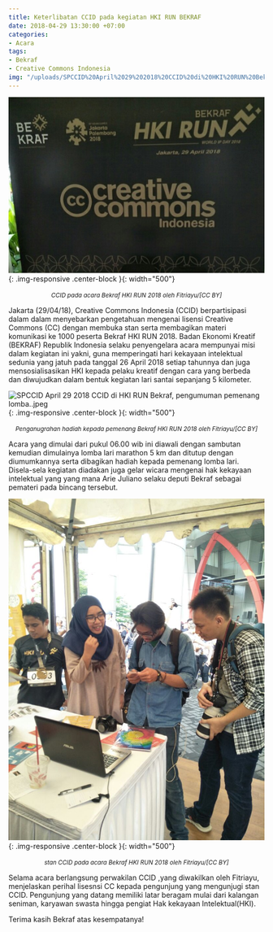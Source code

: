 ```yaml
---
title: Keterlibatan CCID pada kegiatan HKI RUN BEKRAF
date: 2018-04-29 13:30:00 +07:00
categories:
- Acara
tags:
- Bekraf
- Creative Commons Indonesia
img: "/uploads/SPCCID%20April%2029%202018%20CCID%20di%20HKI%20RUN%20Bekraf%20(2).jpeg"
---
```


![SPCCID April 29 2018 CCID di HKI RUN Bekraf (2).jpeg](/uploads/SPCCID%20April%2029%202018%20CCID%20di%20HKI%20RUN%20Bekraf%20(2).jpeg){: .img-responsive .center-block }{: width="500"}<center><small><i> CCID pada acara Bekraf HKI RUN 2018 oleh Fitriayu/\[CC BY\]</i></small></center>

Jakarta (29/04/18), Creative Commons Indonesia (CCID) berpartisipasi dalam dalam menyebarkan pengetahuan mengenai lisensi Creative Commons (CC) dengan membuka stan serta membagikan materi komunikasi ke 1000 peserta Bekraf HKI RUN 2018. Badan Ekonomi Kreatif (BEKRAF) Republik Indonesia selaku penyengelara acara mempunyai misi dalam kegiatan ini yakni, guna memperingati hari kekayaan intelektual sedunia yang jatuh pada tanggal 26 April 2018 setiap tahunnya dan juga mensosialisasikan HKI kepada pelaku kreatif dengan cara yang berbeda dan diwujudkan dalam bentuk kegiatan lari santai sepanjang 5 kilometer. 

![SPCCID April 29 2018 CCID di HKI RUN Bekraf, pengumuman pemenang lomba..jpeg](/uploads/SPCCID%20April%2029%202018%20CCID%20di%20HKI%20RUN%20Bekraf,%20pengumuman%20pemenang%20lomba..jpeg){: .img-responsive .center-block }{: width="500"}<center><small><i> Penganugrahan hadiah kepada pemenang Bekraf HKI RUN 2018 oleh Fitriayu/\[CC BY\]</i></small></center>

Acara yang dimulai dari pukul 06.00 wib ini diawali dengan sambutan kemudian dimulainya lomba lari marathon 5 km dan ditutup dengan diumumkannya serta dibagikan hadiah kepada pemenang lomba lari. Disela-sela kegiatan diadakan juga gelar wicara mengenai hak kekayaan intelektual yang yang mana Arie Juliano selaku deputi Bekraf sebagai pemateri pada bincang tersebut. 

![SPCCID April 29 2018 CCID di HKI RUN Bekraf.jpeg](/uploads/SPCCID%20April%2029%202018%20CCID%20di%20HKI%20RUN%20Bekraf.jpeg){: .img-responsive .center-block }{: width="500"}<center><small><i> stan CCID pada acara Bekraf HKI RUN 2018 oleh Fitriayu/\[CC BY\]</i></small></center>

Selama acara berlangsung perwakilan CCID ,yang diwakilkan oleh Fitriayu, menjelaskan perihal lisesnsi CC kepada pengunjung yang mengunjugi stan CCID. Pengunjung yang datang memiliki latar beragam mulai dari kalangan seniman, karyawan swasta hingga pengiat Hak kekayaan Intelektual(HKI). 

Terima kasih Bekraf atas kesempatanya!

